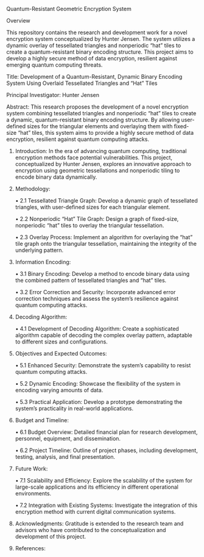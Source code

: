 Quantum-Resistant Geometric Encryption System

Overview

This repository contains the research and development work for a novel encryption system conceptualized by Hunter Jensen. The system utilizes a dynamic overlay of tessellated triangles and nonperiodic “hat” tiles to create a quantum-resistant binary encoding structure. This project aims to develop a highly secure method of data encryption, resilient against emerging quantum computing threats.


Title: Development of a Quantum-Resistant, Dynamic Binary Encoding System Using Overlaid Tessellated Triangles and “Hat” Tiles

Principal Investigator: Hunter Jensen

Abstract:
This research proposes the development of a novel encryption system combining tessellated triangles and nonperiodic “hat” tiles to create a dynamic, quantum-resistant binary encoding structure. By allowing user-defined sizes for the triangular elements and overlaying them with fixed-size “hat” tiles, this system aims to provide a highly secure method of data encryption, resilient against quantum computing attacks.

1. Introduction:
In the era of advancing quantum computing, traditional encryption methods face potential vulnerabilities. This project, conceptualized by Hunter Jensen, explores an innovative approach to encryption using geometric tessellations and nonperiodic tiling to encode binary data dynamically.

2. Methodology:

	•	2.1 Tessellated Triangle Graph: Develop a dynamic graph of tessellated triangles, with user-defined sizes for each triangular element.

	•	2.2 Nonperiodic “Hat” Tile Graph: Design a graph of fixed-size, nonperiodic “hat” tiles to overlay the triangular tessellation.

	•	2.3 Overlay Process: Implement an algorithm for overlaying the “hat” tile graph onto the triangular tessellation, maintaining the integrity of the underlying pattern.

4. Information Encoding:

	•	3.1 Binary Encoding: Develop a method to encode binary data using the combined pattern of tessellated triangles and “hat” tiles.

	•	3.2 Error Correction and Security: Incorporate advanced error correction techniques and assess the system’s resilience against quantum computing attacks.

5. Decoding Algorithm:

	•	4.1 Development of Decoding Algorithm: Create a sophisticated algorithm capable of decoding the complex overlay pattern, adaptable to different sizes and configurations.

6. Objectives and Expected Outcomes:

	•	5.1 Enhanced Security: Demonstrate the system’s capability to resist quantum computing attacks.

	•	5.2 Dynamic Encoding: Showcase the flexibility of the system in encoding varying amounts of data.

	•	5.3 Practical Application: Develop a prototype demonstrating the system’s practicality in real-world applications.

7. Budget and Timeline:

	•	6.1 Budget Overview: Detailed financial plan for research development, personnel, equipment, and dissemination.

	•	6.2 Project Timeline: Outline of project phases, including development, testing, analysis, and final presentation.

8. Future Work:

	•	7.1 Scalability and Efficiency: Explore the scalability of the system for large-scale applications and its efficiency in different operational environments.

	•	7.2 Integration with Existing Systems: Investigate the integration of this encryption method with current digital communication systems.


9. Acknowledgments:
Gratitude is extended to the research team and advisors who have contributed to the conceptualization and development of this project.

10. References:

